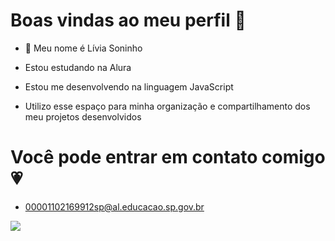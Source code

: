 # Boas vindas ao meu perfil 💬

- 🔭 Meu nome é Lívia Soninho

- Estou estudando na Alura  
- Estou me desenvolvendo na linguagem JavaScript
- Utilizo esse espaço para minha organização e compartilhamento dos meu projetos desenvolvidos

# Você pode entrar em contato comigo 💗

- 00001102169912sp@al.educacao.sp.gov.br

![](https://www.google.com/url?sa=i&url=https%3A%2F%2Fbr.ign.com%2Fhello-kitty%2F118557%2Fnews%2Feste-famoso-personagem-da-sanrio-aparentemente-enganou-todos-os-seus-fas-por-mais-de-20-anos&psig=AOvVaw30ljmOwZd1L5hQV86H65cv&ust=1716375763248000&source=images&cd=vfe&opi=89978449&ved=0CBIQjRxqFwoTCODA3I7MnoYDFQAAAAAdAAAAABAE)

